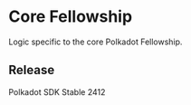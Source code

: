 # Core Fellowship

Logic specific to the core Polkadot Fellowship.


## Release

Polkadot SDK Stable 2412
